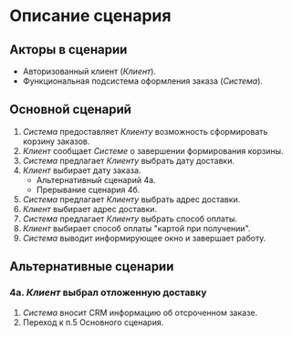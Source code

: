 # Описание сценария

<!-- К сожалению, сценарии были описаны в апреле прошлого года на Confluence, и аккаунт там конечно блокнули. 
  За прошедшее время я и работу поменял, и добраться до текстовых копий сценария представляет некоторую проблему...
  Моя новая должность - технический писатель, основной инструмент - markdown в VSCode :)
  Описание сценария я сейчас могу дать несколько "фантазийное": я плохо помню как выглядели рабочие сценарии.
  Надеюсь, что для этого конкретного модуля логика сценария не очень важна; если я заблуждаюсь - я позже могу переделать документ 
  -->
  
## Акторы в сценарии

* Авторизованный клиент (*Клиент*).
* Функциональная подсистема оформления заказа (*Система*).

## Основной сценарий

  1. *Система* предоставляет *Клиенту* возможность сформировать корзину заказов.
  2. *Клиент* сообщает *Системе* о завершении формирования корзины.
  3. *Система* предлагает *Клиенту* выбрать дату доставки.
  4. *Клиент* выбирает дату заказа.
     * Альтернативный сценарий 4а.
     * Прерывание сценария 4б.
  6. *Система* предлагает *Клиенту* выбрать адрес доставки.
  7. *Клиент* выбирает адрес доставки.
  8. *Система* предлагает *Клиенту* выбрать способ оплаты.
  9. *Клиент* выбирает способ оплаты "картой при получении".
  10. *Система* выводит информирующее окно и завершает работу.

## Альтернативные сценарии

### 4а. *Клиент* выбрал отложенную доставку 

1. *Система* вносит CRM информацию об отсроченном заказе.
2. Переход к п.5 Основного сценария.

